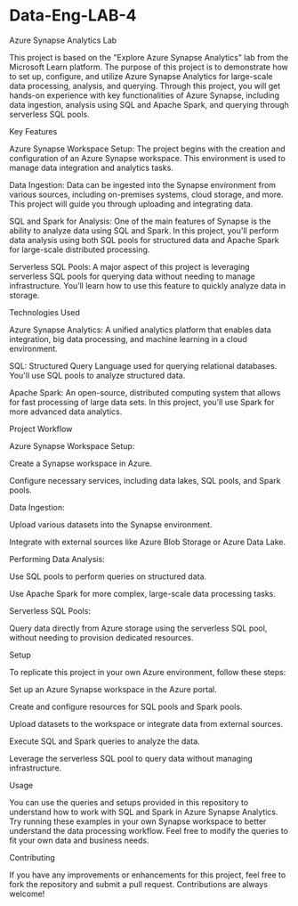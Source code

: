 # Data-Eng-LAB-4
Azure Synapse Analytics Lab

This project is based on the "Explore Azure Synapse Analytics" lab from the Microsoft Learn platform. The purpose of this project is to demonstrate how to set up, configure, and utilize Azure Synapse Analytics for large-scale data processing, analysis, and querying. Through this project, you will get hands-on experience with key functionalities of Azure Synapse, including data ingestion, analysis using SQL and Apache Spark, and querying through serverless SQL pools.

Key Features

Azure Synapse Workspace Setup: 
The project begins with the creation and configuration of an Azure Synapse workspace. This environment is used to manage data integration and analytics tasks.

Data Ingestion: 
Data can be ingested into the Synapse environment from various sources, including on-premises systems, cloud storage, and more. This project will guide you through uploading and integrating data.

SQL and Spark for Analysis:
One of the main features of Synapse is the ability to analyze data using SQL and Spark. In this project, you'll perform data analysis using both SQL pools for structured data and Apache Spark for large-scale distributed processing.

Serverless SQL Pools: 
A major aspect of this project is leveraging serverless SQL pools for querying data without needing to manage infrastructure. You’ll learn how to use this feature to quickly analyze data in storage.

Technologies Used

Azure Synapse Analytics: A unified analytics platform that enables data integration, big data processing, and machine learning in a cloud environment.

SQL:
Structured Query Language used for querying relational databases. You'll use SQL pools to analyze structured data.

Apache Spark:
An open-source, distributed computing system that allows for fast processing of large data sets. In this project, you'll use Spark for more advanced data analytics.

Project Workflow

Azure Synapse Workspace Setup:


Create a Synapse workspace in Azure.

Configure necessary services, including data lakes, SQL pools, and Spark pools.

Data Ingestion:

Upload various datasets into the Synapse environment.

Integrate with external sources like Azure Blob Storage or Azure Data Lake.


Performing Data Analysis:

Use SQL pools to perform queries on structured data.

Use Apache Spark for more complex, large-scale data processing tasks.


Serverless SQL Pools:

Query data directly from Azure storage using the serverless SQL pool, without needing to provision dedicated resources.

Setup

To replicate this project in your own Azure environment, follow these steps:

Set up an Azure Synapse workspace in the Azure portal.

Create and configure resources for SQL pools and Spark pools.

Upload datasets to the workspace or integrate data from external sources.

Execute SQL and Spark queries to analyze the data.

Leverage the serverless SQL pool to query data without managing infrastructure.

Usage

You can use the queries and setups provided in this repository to understand how to work with SQL and Spark in Azure Synapse Analytics. Try running these examples in your own Synapse workspace to better understand the data processing workflow. Feel free to modify the queries to fit your own data and business needs.

Contributing

If you have any improvements or enhancements for this project, feel free to fork the repository and submit a pull request. Contributions are always welcome!
